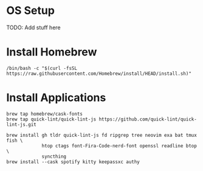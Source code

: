 # OS Setup

TODO: Add stuff here

# Install Homebrew

```
/bin/bash -c "$(curl -fsSL https://raw.githubusercontent.com/Homebrew/install/HEAD/install.sh)"
```

# Install Applications

```
brew tap homebrew/cask-fonts
brew tap quick-lint/quick-lint-js https://github.com/quick-lint/quick-lint-js.git

brew install gh tldr quick-lint-js fd ripgrep tree neovim exa bat tmux fish \
             htop ctags font-Fira-Code-nerd-font openssl readline btop \
             syncthing
brew install --cask spotify kitty keepassxc authy
```
